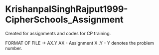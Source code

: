 # KrishanpalSinghRajput1999-CipherSchools_Assignment
Created for assignments and codes for CP training.

FORMAT OF FILE -> AX.Y
AX - Assignment X
.Y - Y denotes the problem number.

